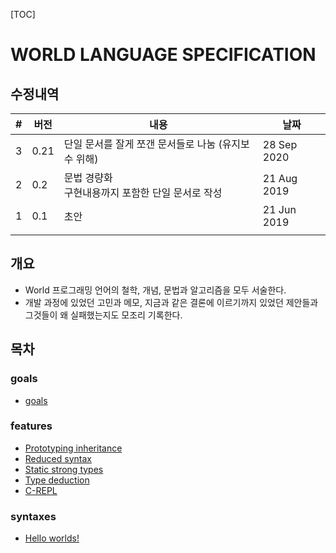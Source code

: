 [TOC]

# WORLD LANGUAGE SPECIFICATION

## 수정내역

| #    | 버전 | 내용                                                    | 날짜          |
| ---- | ---- | --------------------------------------------------------|---------------|
| 3    | 0.21 | 단일 문서를 잘게 쪼갠 문서들로 나눔 (유지보수 위해)     | 28 Sep 2020   |
| 2    | 0.2  | 문법 경량화<br />구현내용까지 포함한 단일 문서로 작성   | 21 Aug 2019   |
| 1    | 0.1  | 초안                                                    | 21 Jun 2019   |
|      |      |                                                         |               |

## 개요
* World 프로그래밍 언어의 철학, 개념, 문법과 알고리즘을 모두 서술한다.
* 개발 과정에 있었던 고민과 메모, 지금과 같은 결론에 이르기까지 있었던 제안들과 그것들이 왜 실패했는지도 모조리 기록한다.

## 목차

### goals

- [goals](md___users_kniz_repo_worldlang_docs_refs_goals__g_o_a_l_s.html)

### features

- [Prototyping inheritance](md___users_kniz_repo_worldlang_docs_refs_feats__prototyping__inheritance.html)
- [Reduced syntax](md___users_kniz_repo_worldlang_docs_refs_feats__reduced_syntax.html)
- [Static strong types](md___users_kniz_repo_worldlang_docs_refs_feats__static__strong__types.html)
- [Type deduction](md___users_kniz_repo_worldlang_docs_refs_feats__type_deduction.html.html)
- [C-REPL](md___users_kniz_repo_worldlang_docs_refs_feats__c-_r_e_p_l.html)

### syntaxes

- [Hello worlds!](md___users_kniz_repo_worldlang_docs_refs_syntaxes__hello__world.html)


